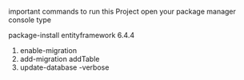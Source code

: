 important commands to run this Project 
open your package manager console type 

package-install entityframework 6.4.4 
1. enable-migration
2. add-migration addTable
3. update-database -verbose
